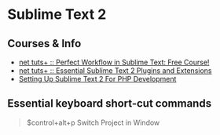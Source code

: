# Sublime Text 2

## Courses & Info
* [net tuts+ :: Perfect Workflow in Sublime Text: Free Course!](http://net.tutsplus.com/articles/news/perfect-workflow-in-sublime-text-free-course/)
* [net tuts+ :: Essential Sublime Text 2 Plugins and Extensions](http://net.tutsplus.com/tutorials/tools-and-tips/essential-sublime-text-2-plugins-and-extensions/)
* [Setting Up Sublime Text 2 For PHP Development](http://blog.stuartherbert.com/php/2012/02/28/setting-up-sublime-text-2-for-php-development/)

## Essential keyboard short-cut commands
> $control+alt+p
Switch Project in Window